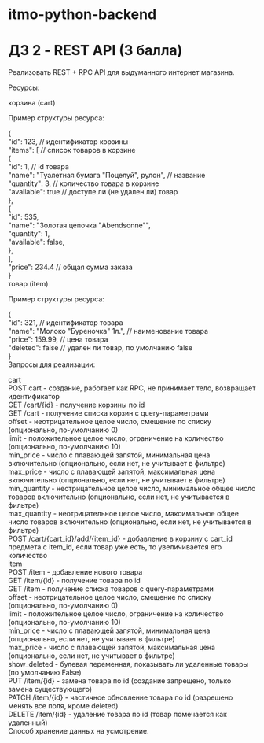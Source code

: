 # itmo-python-backend
# ДЗ 2 - REST API (3 балла)

Реализовать REST + RPC API для выдуманного интернет магазина.

Ресурсы:

корзина (cart)

Пример структуры ресурса:

{  
    "id": 123,  // идентификатор корзины  
    "items": [  // список товаров в корзине  
        {  
            "id": 1, // id товара  
            "name": "Туалетная бумага \"Поцелуй\", рулон", // название  
            "quantity": 3, // количество товара в корзине  
            "available": true // доступе ли (не удален ли) товар  
        },   
        {  
            "id": 535,   
            "name": "Золотая цепочка \"Abendsonne\"",   
            "quantity": 1,  
            "available": false,  
        },  
    ],  
    "price": 234.4 // общая сумма заказа  
}  
товар (item)  

Пример структуры ресурса:  

{  
    "id": 321, // идентификатор товара  
    "name": "Молоко \"Буреночка\" 1л.", // наименование товара  
    "price": 159.99, // цена товара  
    "deleted": false // удален ли товар, по умолчанию false  
}  
Запросы для реализации:  

cart  
POST cart - создание, работает как RPC, не принимает тело, возвращает идентификатор  
GET /cart/{id} - получение корзины по id  
GET /cart - получение списка корзин с query-параметрами  
offset - неотрицательное целое число, смещение по списку (опционально, по-умолчанию 0)  
limit - положительное целое число, ограничение на количество (опционально, по-умолчанию 10)  
min_price - число с плавающей запятой, минимальная цена включительно (опционально, если нет, не учитывает в фильтре)  
max_price - число с плавающей запятой, максимальная цена включительно (опционально, если нет, не учитывает в фильтре)  
min_quantity - неотрицательное целое число, минимальное общее число товаров включительно (опционально, если нет, не учитывается в фильтре)  
max_quantity - неотрицательное целое число, максимальное общее число товаров включительно (опционально, если нет, не учитывается в фильтре)  
POST /cart/{cart_id}/add/{item_id} - добавление в корзину с cart_id предмета с item_id, если товар уже есть, то увеличивается его количество  
item  
POST /item - добавление нового товара  
GET /item/{id} - получение товара по id  
GET /item - получение списка товаров с query-параметрами  
offset - неотрицательное целое число, смещение по списку (опционально, по-умолчанию 0)  
limit - положительное целое число, ограничение на количество (опционально, по-умолчанию 10)  
min_price - число с плавающей запятой, минимальная цена (опционально, если нет, не учитывает в фильтре)  
max_price - число с плавающей запятой, максимальная цена (опционально, если нет, не учитывает в фильтре)  
show_deleted - булевая переменная, показывать ли удаленные товары (по умолчанию False)  
PUT /item/{id} - замена товара по id (создание запрещено, только замена существующего)  
PATCH /item/{id} - частичное обновление товара по id (разрешено менять все поля, кроме deleted)  
DELETE /item/{id} - удаление товара по id (товар помечается как удаленный)  
Способ хранение данных на усмотрение.  
